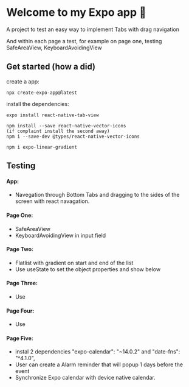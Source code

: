 # Welcome to my Expo app 👋

A project to test an easy way to implement Tabs with drag navigation

And within each page a test, for example on page one, testing SafeAreaView, KeyboardAvoidingView

## Get started (how a did)

create a app:

    npx create-expo-app@latest

install the dependencies:

    expo install react-native-tab-view

    npm install --save react-native-vector-icons
    (if complaint install the second away)
    npm i --save-dev @types/react-native-vector-icons

    npm i expo-linear-gradient

## Testing

#### App:

- Navegation through Bottom Tabs and dragging to the sides of the screen with react navagation.

#### Page One:

- SafeAreaView
- KeyboardAvoidingView in input field

#### Page Two:

- Flatlist with gradient on start and end of the list
- Use useState to set the object properties and show below

#### Page Three:

- Use

#### Page Four:

- Use

#### Page Five:

- instal 2 dependencies "expo-calendar": "~14.0.2" and "date-fns": "^4.1.0",
- User can create a Alarm reminder that will popup 1 days before the event
- Synchronize Expo calendar with device native calendar.
